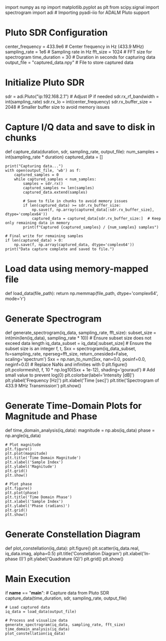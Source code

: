 import numpy as np
import matplotlib.pyplot as plt
from scipy.signal import spectrogram
import adi  # Importing pyadi-iio for ADALM Pluto support

# Pluto SDR Configuration
center_frequency = 433.9e6  # Center frequency in Hz (433.9 MHz)
sampling_rate = 1e6         # Sampling rate in Hz
fft_size = 1024             # FFT size for spectrogram
time_duration = 30          # Duration in seconds for capturing data
output_file = "captured_data.npy"  # File to store captured data

# Initialize Pluto SDR
sdr = adi.Pluto("ip:192.168.2.1")  # Adjust IP if needed
sdr.rx_rf_bandwidth = int(sampling_rate)
sdr.rx_lo = int(center_frequency)
sdr.rx_buffer_size = 2048  # Smaller buffer size to avoid memory issues

# Capture I/Q data and save to disk in chunks
def capture_data(duration, sdr, sampling_rate, output_file):
    num_samples = int(sampling_rate * duration)
    captured_data = []

    print("Capturing data...")
    with open(output_file, 'wb') as f:
        captured_samples = 0
        while captured_samples < num_samples:
            samples = sdr.rx()
            captured_samples += len(samples)
            captured_data.extend(samples)
            
            # Save to file in chunks to avoid memory issues
            if len(captured_data) >= sdr.rx_buffer_size:
                np.save(f, np.array(captured_data[:sdr.rx_buffer_size], dtype='complex64'))
                captured_data = captured_data[sdr.rx_buffer_size:]  # Keep only remaining data in memory
            print(f"Captured {captured_samples} / {num_samples} samples")
    
    # Final write for remaining samples
    if len(captured_data) > 0:
        np.save(f, np.array(captured_data, dtype='complex64'))
    print("Data capture complete and saved to file.")

# Load data using memory-mapped file
def load_data(file_path):
    return np.memmap(file_path, dtype='complex64', mode='r')

# Generate Spectrogram
def generate_spectrogram(iq_data, sampling_rate, fft_size):
    subset_size = int(min(len(iq_data), sampling_rate * 10))  # Ensure subset size does not exceed data length
    iq_data_subset = iq_data[:subset_size]  # Ensure the subset size is an integer
    f, t, Sxx = spectrogram(iq_data_subset, fs=sampling_rate, nperseg=fft_size, return_onesided=False, scaling='spectrum')
    Sxx = np.nan_to_num(Sxx, nan=0.0, posinf=0.0, neginf=0.0)  # Replace NaNs and infinities with 0
    plt.figure()
    plt.pcolormesh(t, f, 10 * np.log10(Sxx + 1e-12), shading='gouraud')  # Add small value to prevent log(0)
    plt.colorbar(label='Intensity [dB]')
    plt.ylabel('Frequency [Hz]')
    plt.xlabel('Time [sec]')
    plt.title('Spectrogram of 433.9 MHz Transmission')
    plt.show()

# Generate Time-Domain Plots for Magnitude and Phase
def time_domain_analysis(iq_data):
    magnitude = np.abs(iq_data)
    phase = np.angle(iq_data)
    
    # Plot magnitude
    plt.figure()
    plt.plot(magnitude)
    plt.title('Time Domain Magnitude')
    plt.xlabel('Sample Index')
    plt.ylabel('Magnitude')
    plt.grid()
    plt.show()
    
    # Plot phase
    plt.figure()
    plt.plot(phase)
    plt.title('Time Domain Phase')
    plt.xlabel('Sample Index')
    plt.ylabel('Phase (radians)')
    plt.grid()
    plt.show()

# Generate Constellation Diagram
def plot_constellation(iq_data):
    plt.figure()
    plt.scatter(iq_data.real, iq_data.imag, alpha=0.5)
    plt.title('Constellation Diagram')
    plt.xlabel('In-phase (I)')
    plt.ylabel('Quadrature (Q)')
    plt.grid()
    plt.show()

# Main Execution
if __name__ == "__main__":
    # Capture data from Pluto SDR
    capture_data(time_duration, sdr, sampling_rate, output_file)
    
    # Load captured data
    iq_data = load_data(output_file)
    
    # Process and visualize data
    generate_spectrogram(iq_data, sampling_rate, fft_size)
    time_domain_analysis(iq_data)
    plot_constellation(iq_data)
